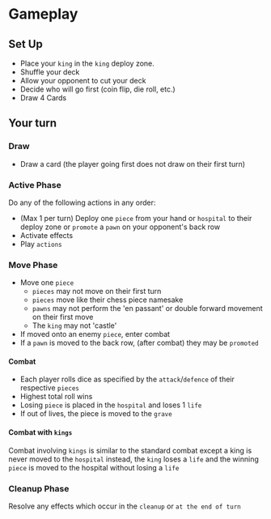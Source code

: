 # Gameplay
## Set Up
- Place your `king` in the `king` deploy zone.
- Shuffle your deck
- Allow your opponent to cut your deck
- Decide who will go first (coin flip, die roll, etc.)
- Draw 4 Cards

## Your turn
### Draw
- Draw a card (the player going first does not draw on their first turn)
### Active Phase
Do any of the following actions in any order:
- (Max 1 per turn) Deploy one `piece` from your hand or `hospital` to their deploy zone or `promote` a `pawn` on your opponent's back row
- Activate effects
- Play `actions`
### Move Phase
- Move one `piece`
    - `pieces` may not move on their first turn
    - `pieces` move like their chess piece namesake
    - `pawns` may not perform the 'en passant' or double forward movement on their first move
    - The `king` may not 'castle'
- If moved onto an enemy `piece`, enter combat
- If a `pawn` is moved to the back row, (after combat) they may be `promoted`
#### Combat
- Each player rolls dice as specified by the `attack`/`defence` of their respective `pieces`
- Highest total roll wins
- Losing `piece` is placed in the `hospital` and loses 1 `life`
- If out of lives, the piece is moved to the `grave`
#### Combat with `kings`
Combat involving `kings` is similar to the standard combat except a king is never moved to the `hospital` instead, the `king` loses a `life` and the winning `piece` is moved to the hospital without losing a `life`
### Cleanup Phase
Resolve any effects which occur in the `cleanup` or `at the end of turn`
